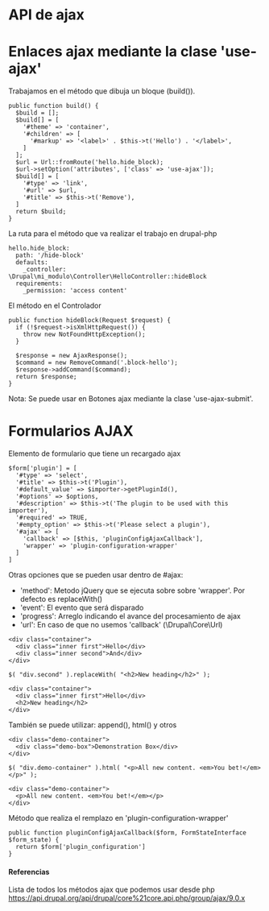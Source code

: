 API de ajax
========

Enlaces ajax mediante la clase 'use-ajax'
==
Trabajamos en el método que dibuja un bloque (build()).
```
public function build() {
  $build = [];
  $build[] = [
    '#theme' => 'container',
    '#children' => [
      '#markup' => '<label>' . $this->t('Hello') . '</label>',
    ]
  ];
  $url = Url::fromRoute('hello.hide_block);
  $url->setOption('attributes', ['class' => 'use-ajax']);
  $build[] = [
    '#type' => 'link',
    '#url' => $url,
    '#title' => $this->t('Remove'),
  ]
  return $build; 
}
```
La ruta para el método que va realizar el trabajo en drupal-php
```
hello.hide_block:
  path: '/hide-block'
  defaults:
    _controller: \Drupal\mi_modulo\Controller\HelloController::hideBlock
  requirements:
    _permission: 'access content'  
```
El método en el Controlador
```
public function hideBlock(Request $request) {
  if (!$request->isXmlHttpRequest()) {
    throw new NotFoundHttpException();
  }

  $response = new AjaxResponse();
  $command = new RemoveCommand('.block-hello');
  $response->addCommand($command);
  return $response;
}
```
Nota: Se puede usar en Botones ajax mediante la clase 'use-ajax-submit'.

Formularios AJAX
==
Elemento de formulario que tiene un recargado ajax
```
$form['plugin'] = [
  '#type' => 'select',
  '#title' => $this->t('Plugin'),
  '#default_value' => $importer->getPluginId(),
  '#options' => $options,
  '#description' => $this->t('The plugin to be used with this importer'),
  '#required' => TRUE,
  '#empty_option' => $this->t('Please select a plugin'),
  '#ajax' => [
    'callback' => [$this, 'pluginConfigAjaxCallback'],
    'wrapper' => 'plugin-configuration-wrapper'
  ]
]
```

Otras opciones que se pueden usar dentro de #ajax:
- 'method': Metodo jQuery que se ejecuta sobre sobre 'wrapper'. Por defecto es replaceWith()
- 'event': El evento que será disparado
- 'progress': Arreglo indicando el avance del procesamiento de ajax
- 'url': En caso de que no usemos 'callback' (\Drupal\Core\Url)
```
<div class="container">
  <div class="inner first">Hello</div>
  <div class="inner second">And</div>
</div>

$( "div.second" ).replaceWith( "<h2>New heading</h2>" );

<div class="container">
  <div class="inner first">Hello</div>
  <h2>New heading</h2>
</div>
```
También se puede utilizar: append(), html() y otros
```
<div class="demo-container">
  <div class="demo-box">Demonstration Box</div>
</div>

$( "div.demo-container" ).html( "<p>All new content. <em>You bet!</em></p>" );

<div class="demo-container">
  <p>All new content. <em>You bet!</em></p>
</div>
```


Método que realiza el remplazo en 'plugin-configuration-wrapper'
```
public function pluginConfigAjaxCallback($form, FormStateInterface $form_state) {
  return $form['plugin_configuration']
}
```



#### Referencias
Lista de todos los métodos ajax que podemos usar desde php
https://api.drupal.org/api/drupal/core%21core.api.php/group/ajax/9.0.x